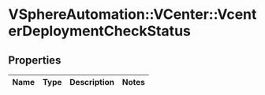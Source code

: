 # VSphereAutomation::VCenter::VcenterDeploymentCheckStatus

## Properties
Name | Type | Description | Notes
------------ | ------------- | ------------- | -------------


